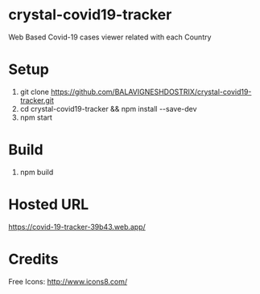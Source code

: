 # crystal-covid19-tracker
Web Based Covid-19 cases viewer related with each Country 

# Setup
1. git clone https://github.com/BALAVIGNESHDOSTRIX/crystal-covid19-tracker.git
2. cd crystal-covid19-tracker && npm install --save-dev
3. npm start 

# Build 
1. npm build

# Hosted URL
https://covid-19-tracker-39b43.web.app/

# Credits
Free Icons: http://www.icons8.com/
